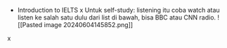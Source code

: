 - Introduction to IELTS
x Untuk self-study: listening itu coba watch atau listen ke salah satu dulu dari list di bawah, bisa BBC atau CNN radio.
![[Pasted image 20240604145852.png]]

x 